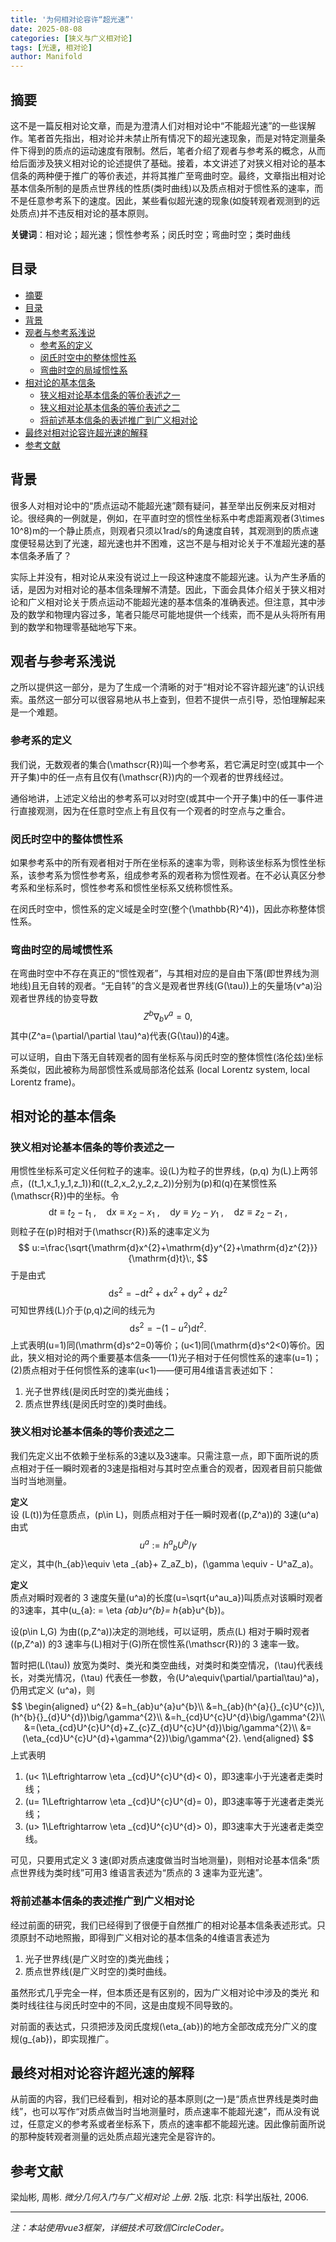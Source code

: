 ```yaml
---
title: '为何相对论容许“超光速”'
date: 2025-08-08
categories: [狭义与广义相对论]
tags: [光速, 相对论]
author: Manifold
---
```


## 摘要

这不是一篇反相对论文章，而是为澄清人们对相对论中“不能超光速”的一些误解作。笔者首先指出，相对论并未禁止所有情况下的超光速现象，而是对特定测量条件下得到的质点的运动速度有限制。然后，笔者介绍了观者与参考系的概念，从而给后面涉及狭义相对论的论述提供了基础。接着，本文讲述了对狭义相对论的基本信条的两种便于推广的等价表述，并将其推广至弯曲时空。最终，文章指出相对论基本信条所制的是质点世界线的性质(类时曲线)以及质点相对于惯性系的速率，而不是任意参考系下的速度。因此，某些看似超光速的现象(如旋转观者观测到的远处质点)并不违反相对论的基本原则。

**关键词**：相对论；超光速；惯性参考系；闵氏时空；弯曲时空；类时曲线

## 目录

- [摘要](#摘要)
- [目录](#目录)
- [背景](#背景)
- [观者与参考系浅说](#观者与参考系浅说)
  - [参考系的定义](#参考系的定义)
  - [闵氏时空中的整体惯性系](#闵氏时空中的整体惯性系)
  - [弯曲时空的局域惯性系](#弯曲时空的局域惯性系)
- [相对论的基本信条](#相对论的基本信条)
  - [狭义相对论基本信条的等价表述之一](#狭义相对论基本信条的等价表述之一)
  - [狭义相对论基本信条的等价表述之二](#狭义相对论基本信条的等价表述之二)
  - [将前述基本信条的表述推广到广义相对论](#将前述基本信条的表述推广到广义相对论)
- [最终对相对论容许超光速的解释](#最终对相对论容许超光速的解释)
- [参考文献](#参考文献)

## 背景

很多人对相对论中的“质点运动不能超光速”颇有疑问，甚至举出反例来反对相对论。很经典的一例就是，例如，在平直时空的惯性坐标系中考虑距离观者\(3\times 10^8\)m的一个静止质点，则观者只须以1rad/s的角速度自转，其观测到的质点速度便轻易达到了光速，超光速也并不困难，这岂不是与相对论关于不准超光速的基本信条矛盾了？

实际上并没有，相对论从来没有说过上一段这种速度不能超光速。认为产生矛盾的话，是因为对相对论的基本信条理解不清楚。因此，下面会具体介绍关于狭义相对论和广义相对论关于质点运动不能超光速的基本信条的准确表述。但注意，其中涉及的数学和物理内容过多，笔者只能尽可能地提供一个线索，而不是从头将所有用到的数学和物理零基础地写下来。

## 观者与参考系浅说

之所以提供这一部分，是为了生成一个清晰的对于“相对论不容许超光速”的认识线索。虽然这一部分可以很容易地从书上查到，但若不提供一点引导，恐怕理解起来是一个难题。

### 参考系的定义

我们说，无数观者的集合\(\mathscr{R}\)叫一个参考系，若它满足时空(或其中一个开子集)中的任一点有且仅有\(\mathscr{R}\)内的一个观者的世界线经过。

通俗地讲，上述定义给出的参考系可以对时空(或其中一个开子集)中的任一事件进行直接观测，因为在任意时空点上有且仅有一个观者的时空点与之重合。

### 闵氏时空中的整体惯性系

如果参考系中的所有观者相对于所在坐标系的速率为零，则称该坐标系为惯性坐标系，该参考系为惯性参考系，组成参考系的观者称为惯性观者。在不必认真区分参考系和坐标系时，惯性参考系和惯性坐标系又统称惯性系。

在闵氏时空中，惯性系的定义域是全时空(整个\(\mathbb{R}^4)\)，因此亦称整体惯性系。

### 弯曲时空的局域惯性系

在弯曲时空中不存在真正的“惯性观者”，与其相对应的是自由下落(即世界线为测地线)且无自转的观者。“无自转”的含义是观者世界线\(G(\tau)\)上的矢量场\(v^a\)沿观者世界线的协变导数
$$
  Z^b\nabla_b v^a=0,
$$
其中\(Z^a=(\partial/\partial \tau)^a\)代表\(G(\tau)\)的4速。

可以证明，自由下落无自转观者的固有坐标系与闵氏时空的整体惯性(洛伦兹)坐标系类似，因此被称为局部惯性系或局部洛伦兹系 (local Lorentz system, local Lorentz frame)。

## 相对论的基本信条

### 狭义相对论基本信条的等价表述之一

用惯性坐标系可定义任何粒子的速率。设\(L\)为粒子的世界线，\(p,q\) 为\(L\)上两邻点，\((t_1,x_1,y_1,z_1)\)和\((t_2,x_2,y_2,z_2)\)分别为\(p\)和\(q\)在某惯性系\(\mathscr{R}\)中的坐标。令
$$
    \mathrm{d}t\equiv t_{2}-t_{1}\:,\quad\mathrm{d}x\equiv x_{2}-x_{1}\:,
    \quad\mathrm{d}y\equiv y_{2}-y_{1}\:,\quad\mathrm{d}z\equiv z_{2}-z_{1}\:,
$$
则粒子在\(p\)时相对于\(\mathscr{R}\)系的速率定义为
$$
    u:=\frac{\sqrt{\mathrm{d}x^{2}+\mathrm{d}y^{2}+\mathrm{d}z^{2}}}{\mathrm{d}t}\:,
$$
于是由式
$$
  \mathrm{d}s^2=-\mathrm{d}t^2+\mathrm{d}x^2+\mathrm{d}y^2+\mathrm{d}z^2
$$
可知世界线\(L\)介于\(p,q\)之间的线元为
$$
  \mathrm{d}s^2=-(1-u^2)\mathrm{d}t^2.
$$
上式表明\(u=1\)同\(\mathrm{d}s^2=0\)等价；\(u<1\)同\(\mathrm{d}s^2<0\)等价。因此，狭义相对论的两个重要基本信条——(1)光子相对于任何惯性系的速率\(u=1\)；(2)质点相对于任何惯性系的速率\(u<1\)——便可用4维语言表述如下：

1. 光子世界线(是闵氏时空的)类光曲线；
2. 质点世界线(是闵氏时空的)类时曲线。

### 狭义相对论基本信条的等价表述之二

我们先定义出不依赖于坐标系的3速以及3速率。只需注意一点，即下面所说的质点相对于任一瞬时观者的3速是指相对与其时空点重合的观者，因观者目前只能做当时当地测量。

**定义**  
设 \(L(t)\)为任意质点，\(p\in L\)，则质点相对于任一瞬时观者(\(p,Z^a\))的 3速\(u^a\)由式
$$
    u^a:=h^a{}_bU^b/\gamma
$$
定义，其中\(h_{ab}\equiv \eta _{ab}+ Z_aZ_b\)，\(\gamma \equiv - U^aZ_a\)。

**定义**  
质点对瞬时观者的 3 速度矢量\(u^a\)的长度\(u=\sqrt{u^au_a}\)叫质点对该瞬时观者的3速率，其中\(u_{a}: = \eta _{ab}u^{b}= h_{ab}u^{b}\)。

设\(p\in L,G\) 为由(\(p,Z^a\))决定的测地线，可以证明，质点\(L\) 相对于瞬时观者(\(p,Z^a\)) 的3 速率与\(L\)相对于\(G\)所在惯性系\(\mathscr{R}\)的 3 速率一致。

暂时把\(L(\tau)\) 放宽为类时、类光和类空曲线，对类时和类空情况，\(\tau\)代表线长，对类光情况，\(\tau\) 代表任一参数，令\(U^a\equiv(\partial/\partial\tau)^a\)，仍用式定义 \(u^a\)，则
$$
\begin{aligned}
u^{2}
&=h_{ab}u^{a}u^{b}\\
&=h_{ab}(h^{a}{}_{c}U^{c})\,(h^{b}{}_{d}U^{d})\big/\gamma^{2}\\
&=h_{cd}U^{c}U^{d}\big/\gamma^{2}\\
&=(\eta_{cd}U^{c}U^{d}+Z_{c}Z_{d}U^{c}U^{d})\big/\gamma^{2}\\
&=(\eta_{cd}U^{c}U^{d}+\gamma^{2})\big/\gamma^{2}.
\end{aligned}
$$
上式表明

1. \(u< 1\Leftrightarrow \eta _{cd}U^{c}U^{d}< 0\)，即3速率小于光速者走类时线；
2. \(u= 1\Leftrightarrow \eta _{cd}U^{c}U^{d}= 0\)，即3速率等于光速者走类光线；
3. \(u> 1\Leftrightarrow \eta _{cd}U^{c}U^{d}> 0\)，即3速率大于光速者走类空线。

可见，只要用式定义 3 速(即对质点速度做当时当地测量)，则相对论基本信条“质点世界线为类时线”可用3 维语言表述为“质点的 3 速率为亚光速”。

### 将前述基本信条的表述推广到广义相对论

经过前面的研究，我们已经得到了很便于自然推广的相对论基本信条表述形式。只须原封不动地照搬，即得到广义相对论的基本信条的4维语言表述为

1. 光子世界线(是广义时空的)类光曲线；
2. 质点世界线(是广义时空的)类时曲线。

虽然形式几乎完全一样，但本质还是有区别的，因为广义相对论中涉及的类光
和类时线往往与闵氏时空中的不同，这是由度规不同导致的。

对前面的表达式，只须把涉及闵氏度规\(\eta_{ab}\)的地方全部改成充分广义的度规\(g_{ab}\)，即实现推广。

## 最终对相对论容许超光速的解释

从前面的内容，我们已经看到，相对论的基本原则(之一)是“质点世界线是类时曲线”，也可以写作“对质点做当时当地测量时，质点速率不能超光速”，而从没有说过，任意定义的参考系或者坐标系下，质点的速率都不能超光速。因此像前面所说的那种旋转观者测量的远处质点超光速完全是容许的。

## 参考文献

梁灿彬, 周彬. *微分几何入门与广义相对论 上册*. 2版. 北京: 科学出版社, 2006.


---
*注：本站使用vue3框架，详细技术可致信CircleCoder。*